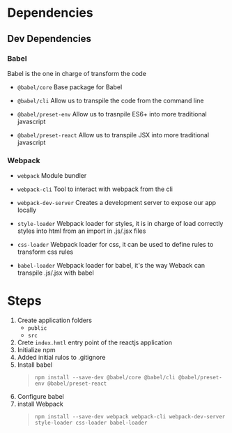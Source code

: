 # Dependencies

## Dev Dependencies

### Babel

Babel is the one in charge of transform the code

- `@babel/core`
    Base package for Babel

- `@babel/cli`
    Allow us to transpile the code from the command line

- `@babel/preset-env`
    Allow us to trasnpile ES6+ into more traditional javascript

- `@babel/preset-react`
    Allow us to transpile JSX into more traditional javascript

### Webpack

- `webpack`
    Module bundler

- `webpack-cli`
    Tool to interact with webpack from the cli

- `webpack-dev-server`
    Creates a development server to expose our app locally

- `style-loader`
    Webpack loader for styles, it is in charge of load correctly styles into html from an import in .js/.jsx files

- `css-loader`
    Webpack loader for css, it can be used to define rules to transform css rules

- `babel-loader`
    Webpack loader for babel, it's the way Weback can transpile .js/.jsx with babel

# Steps
1. Create application folders
    - `public`
    - `src`
2. Crete `index.hmtl` entry point of the reactjs application
3. Initialize npm
4. Added initial rulos to .gitignore
5. Install babel
    > `npm install --save-dev @babel/core @babel/cli @babel/preset-env @babel/preset-react`
6. Configure babel
7. install Webpack
    > `npm install --save-dev webpack webpack-cli webpack-dev-server style-loader css-loader babel-loader`